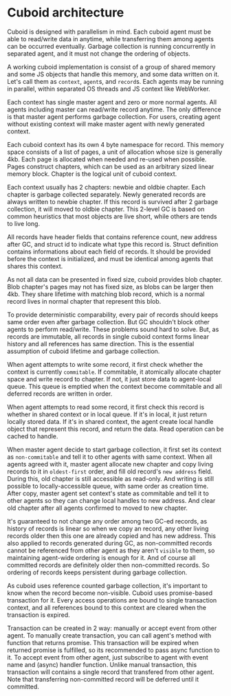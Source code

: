 Cuboid architecture
===================

Cuboid is designed with parallelism in mind. Each cuboid agent must be able to read/write data in anytime, while transferring them among agents can be occurred eventually. Garbage collection is running concurrently in separated agent, and it must not change the ordering of objects.

A working cuboid implementation is consist of a group of shared memory and some JS objects that handle this memory, and some data written on it. Let's call them as `context`, `agent`s, and `record`s. Each agents may be running in parallel, within separated OS threads and JS context like WebWorker.

Each context has single master agent and zero or more normal agents. All agents including master can read/write record anytime. The only difference is that master agent performs garbage collection. For users, creating agent without existing context will make master agent with newly generated context.

Each cuboid context has its own 4 byte namespace for record. This memory space consists of a list of pages, a unit of allocation whose size is generally 4kb. Each page is allocated when needed and re-used when possible. Pages construct chapters, which can be used as an arbitrary sized linear memory block. Chapter is the logical unit of cuboid context.

Each context usually has 2 chapters: newbie and oldbie chapter. Each chapter is garbage collected separately. Newly generated records are always written to newbie chapter. If this record is survived after 2 garbage collection, it will moved to oldbie chapter. This 2-level GC is based on common heuristics that most objects are live short, while others are tends to live long.

All records have header fields that contains reference count, new address after GC, and struct id to indicate what type this record is. Struct definition contains informations about each field of records. It should be provided before the context is initialized, and must be identical among agents that shares this context.

As not all data can be presented in fixed size, cuboid provides blob chapter. Blob chapter's pages may not has fixed size, as blobs can be larger then 4kb. They share lifetime with matching blob record, which is a normal record lives in normal chapter that represent this blob.

To provide deterministic comparability, every pair of records should keeps same order even after garbage collection. But GC shouldn't block other agents to perform read/write. These problems sound hard to solve. But, as records are immutable, all records in single cuboid context forms linear history and all references has same direction. This is the essential assumption of cuboid lifetime and garbage collection.

When agent attempts to write some record, it first check whether the context is currently `commitable`. If commitable, it atomically allocate chapter space and write record to chapter. If not, it just store data to agent-local queue. This queue is emptied when the context become commitable and all deferred records are written in order.

When agent attempts to read some record, it first check this record is whether in shared context or in local queue. If it's in local, it just return locally stored data. If it's in shared context, the agent create local handle object that represent this record, and return the data. Read operation can be cached to handle.

When master agent decide to start garbage collection, it first set its context as `non-commitable` and tell it to other agents with same context. When all agents agreed with it, master agent allocate new chapter and copy living records to it in `oldest-first` order, and fill old record's `new address` field. During this, old chapter is still accessible as read-only. And writing is still possible to locally-accessible queue, with same order as creation time. After copy, master agent set context's state as commitable and tell it to other agents so they can change local handles to new address. And clear old chapter after all agents confirmed to moved to new chapter.

It's guaranteed to not change any order among two GC-ed records, as history of records is linear so when we copy an record, any other living records older then this one are already copied and has new address. This also applied to records generated during GC, as non-committed records cannot be referenced from other agent as they aren't `visible` to them, so maintaining agent-wide ordering is enough for it. And of course all committed records are definitely older then non-committed records. So ordering of records keeps persistent during garbage collection.

As cuboid uses reference counted garbage collection, it's important to know when the record become non-visible. Cuboid uses promise-based transaction for it. Every access operations are bound to single transaction context, and all references bound to this context are cleared when the transaction is expired.

Transaction can be created in 2 way: manually or accept event from other agent. To manually create transaction, you can call agent's method with function that returns promise. This transaction will be expired when returned promise is fulfilled, so its recommended to pass async function to it. To accept event from other agent, just subscribe to agent with event name and (async) handler function. Unlike manual transaction, this transaction will contains a single record that transfered from other agent. Note that transferring non-committed record will be deferred until it committed.
